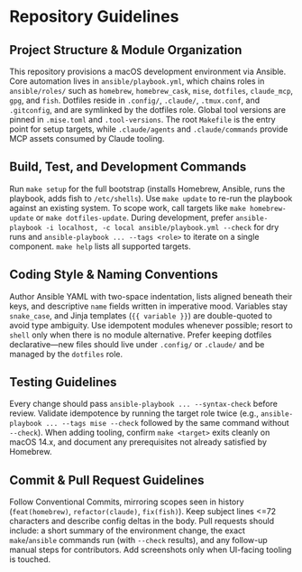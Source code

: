 # Repository Guidelines

## Project Structure & Module Organization
This repository provisions a macOS development environment via Ansible. Core automation lives in `ansible/playbook.yml`, which chains roles in `ansible/roles/` such as `homebrew`, `homebrew_cask`, `mise`, `dotfiles`, `claude_mcp`, `gpg`, and `fish`. Dotfiles reside in `.config/`, `.claude/`, `.tmux.conf`, and `.gitconfig`, and are symlinked by the dotfiles role. Global tool versions are pinned in `.mise.toml` and `.tool-versions`. The root `Makefile` is the entry point for setup targets, while `.claude/agents` and `.claude/commands` provide MCP assets consumed by Claude tooling.

## Build, Test, and Development Commands
Run `make setup` for the full bootstrap (installs Homebrew, Ansible, runs the playbook, adds fish to `/etc/shells`). Use `make update` to re-run the playbook against an existing system. To scope work, call targets like `make homebrew-update` or `make dotfiles-update`. During development, prefer `ansible-playbook -i localhost, -c local ansible/playbook.yml --check` for dry runs and `ansible-playbook ... --tags <role>` to iterate on a single component. `make help` lists all supported targets.

## Coding Style & Naming Conventions
Author Ansible YAML with two-space indentation, lists aligned beneath their keys, and descriptive `name` fields written in imperative mood. Variables stay `snake_case`, and Jinja templates (`{{ variable }}`) are double-quoted to avoid type ambiguity. Use idempotent modules whenever possible; resort to `shell` only when there is no module alternative. Prefer keeping dotfiles declarative—new files should live under `.config/` or `.claude/` and be managed by the `dotfiles` role.

## Testing Guidelines
Every change should pass `ansible-playbook ... --syntax-check` before review. Validate idempotence by running the target role twice (e.g., `ansible-playbook ... --tags mise --check` followed by the same command without `--check`). When adding tooling, confirm `make <target>` exits cleanly on macOS 14.x, and document any prerequisites not already satisfied by Homebrew.

## Commit & Pull Request Guidelines
Follow Conventional Commits, mirroring scopes seen in history (`feat(homebrew)`, `refactor(claude)`, `fix(fish)`). Keep subject lines <=72 characters and describe config deltas in the body. Pull requests should include: a short summary of the environment change, the exact `make`/`ansible` commands run (with `--check` results), and any follow-up manual steps for contributors. Add screenshots only when UI-facing tooling is touched.
